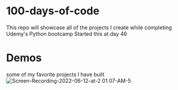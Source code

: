 # 100-days-of-code
This repo will showcase all of the projects I create while completing Udemy's Python bootcamp Started this at day 46

# Demos
 some of my favorite projects I have built
 ![Screen-Recording-2022-06-12-at-2 01 07-AM-5](https://user-images.githubusercontent.com/94770319/173219997-c42097e0-67d1-403c-9436-74050de42199.gif)


